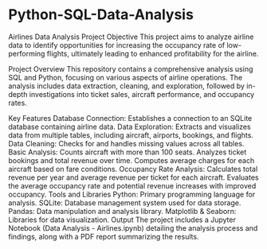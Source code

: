 # Python-SQL-Data-Analysis

Airlines Data Analysis Project
Objective
This project aims to analyze airline data to identify opportunities for increasing the occupancy rate of low-performing flights, ultimately leading to enhanced profitability for the airline.

Project Overview
This repository contains a comprehensive analysis using SQL and Python, focusing on various aspects of airline operations. The analysis includes data extraction, cleaning, and exploration, followed by in-depth investigations into ticket sales, aircraft performance, and occupancy rates.

Key Features
Database Connection: Establishes a connection to an SQLite database containing airline data.
Data Exploration: Extracts and visualizes data from multiple tables, including aircraft, airports, bookings, and flights.
Data Cleaning: Checks for and handles missing values across all tables.
Basic Analysis:
Counts aircraft with more than 100 seats.
Analyzes ticket bookings and total revenue over time.
Computes average charges for each aircraft based on fare conditions.
Occupancy Rate Analysis:
Calculates total revenue per year and average revenue per ticket for each aircraft.
Evaluates the average occupancy rate and potential revenue increases with improved occupancy.
Tools and Libraries
Python: Primary programming language for analysis.
SQLite: Database management system used for data storage.
Pandas: Data manipulation and analysis library.
Matplotlib & Seaborn: Libraries for data visualization.
Output
The project includes a Jupyter Notebook (Data Analysis - Airlines.ipynb) detailing the analysis process and findings, along with a PDF report summarizing the results.
